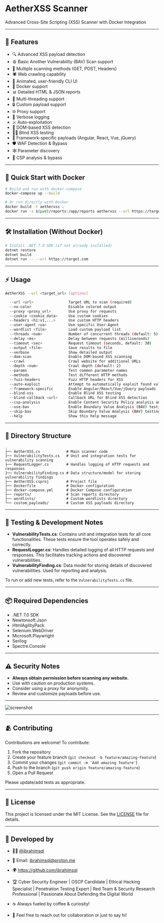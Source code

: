 # AetherXSS Scanner

Advanced Cross-Site Scripting (XSS) Scanner with Docker Integration

---

## 🚀 Features

- 🔍 Advanced XSS payload detection
- 🩸 Basic Another Vulnerability (BAV) Scan support
- 🎯 Multiple scanning methods (GET, POST, Headers)
- 🕷️ Web crawling capability
- 🎨 Animated, user-friendly CLI UI
- 🐳 Docker support
- 📊 Detailed HTML & JSON reports
- 🔄 Multi-threading support
- 🔒 Custom payload support
- 🌐 Proxy support
- 📝 Verbose logging
- ⚔️ Auto-exploitation
- 🧪 DOM-based XSS detection
- 🕵️‍♂️ Blind XSS testing
- 🧩 Framework-specific payloads (Angular, React, Vue, jQuery)
- 🛡️ WAF Detection & Bypass
- 🕸️ Parameter discovery
- 🔄 CSP analysis & bypass

---

## 🐳 Quick Start with Docker

```bash
# Build and run with docker-compose
docker-compose up --build

# Or run directly with Docker
docker build -t aetherxss .
docker run -v $(pwd)/reports:/app/reports aetherxss --url https://target.com
```

---

## 🛠️ Installation (Without Docker)

```bash
# Install .NET 7.0 SDK (if not already installed)
dotnet restore
dotnet build
dotnet run -- --url https://target.com
```

---

## ⚡ Usage

```bash
AetherXSS --url <target_url> [options]

  --url <url>                Target URL to scan (required)
  --no-color                 Disable colored output
  --proxy <proxy_url>        Use proxy for requests
  --cookie <cookie_data>     Use custom cookies
  --headers <h1:v1,...>      Use custom HTTP headers
  --user-agent <ua>          Use specific User-Agent
  --wordlist <file>          Load custom payload list
  --threads <num>            Number of concurrent threads (default: 5)
  --delay <ms>               Delay between requests (milliseconds)
  --timeout <sec>            Request timeout (seconds, default: 30)
  --output <file>            Save results to file
  --verbose                  Show detailed output
  --dom-scan                 Enable DOM-based XSS scanning
  --crawl                    Crawl website for additional URLs
  --depth <num>              Crawl depth (default: 2)
  --params                   Test common parameter names
  --methods                  Test different HTTP methods
  --fuzz-headers             Fuzz HTTP headers for XSS
  --auto-exploit             Attempt to automatically exploit found vulnerabilities
  --framework-specific       Enable Angular/React/Vue/jQuery payloads
  --blind-xss                Enable Blind XSS testing
  --blind-callback <url>     Callback URL for Blind XSS detection
  --csp-analysis             Enable Content Security Policy analysis and bypass
  --use-bav                  Enable Boundary Value Analysis (BAV) testing
  --skip-bav                 Skip Boundary Value Analysis (BAV) testing
  --help                     Show this help message
```

---

## 📁 Directory Structure

```
.
├── AetherXSS.cs            # Main scanner code
├── VulnerabilityTests.cs   # Unit and integration tests for vulnerability scanning
├── RequestLogger.cs        # Handles logging of HTTP requests and responses
├── VulnerabilityFinding.cs # Data structure/model for storing vulnerability findings
├── AetherXSS.csproj        # Project file
├── Dockerfile              # Docker configuration
├── docker-compose.yml      # Docker Compose configuration
├── reports/                # Scan reports directory
├── wordlists/              # Custom wordlists directory
└── custom_payloads/        # Custom XSS payloads directory
```

---

## 🧪 Testing & Development Notes

- **VulnerabilityTests.cs**: Contains unit and integration tests for all core functionalities. These tests ensure the tool operates safely and correctly.
- **RequestLogger.cs**: Handles detailed logging of all HTTP requests and responses. This facilitates tracking actions and discovered vulnerabilities.
- **VulnerabilityFinding.cs**: Data model for storing details of discovered vulnerabilities. Used for reporting and analysis.

To run or add new tests, refer to the `VulnerabilityTests.cs` file.

---

## 📦 Required Dependencies

- .NET 7.0 SDK
- Newtonsoft.Json
- HtmlAgilityPack
- Selenium.WebDriver
- Microsoft.Playwright
- Serilog
- Spectre.Console

---

## ⚠️ Security Notes

- **Always obtain permission before scanning any website.**
- Use with caution on production systems.
- Consider using a proxy for anonymity.
- Review and customize payloads before use.

---

![screenshot](https://github.com/user-attachments/assets/e0d15e88-9da1-4dae-83e0-4ed1ae774f44)

---

## 🫂 Contributing

Contributions are welcome! To contribute:

1. Fork the repository
2. Create your feature branch (`git checkout -b feature/amazing-feature`)
3. Commit your changes (`git commit -m 'Add amazing feature'`)
4. Push to the branch (`git push origin feature/amazing-feature`)
5. Open a Pull Request

Please update/add tests as appropriate.

---

## 📄 License

This project is licensed under the MIT License. See the [LICENSE](LICENSE) file for details.

---

## 🤝 Developed by

- 👨‍💻 [@ibrahimsql](https://github.com/ibrahimsql)
- 📧 Email: ibrahimsql@proton.me
- 🌍 https://github.com/ibrahimsql
- 🏆 Cyber Security Engineer | OSCP Candidate | Ethical Hacking Specialist | Penetration Testing Expert | Red Team & Security Research Professional | Passionate About Defending the Digital World

- ☕ Always fueled by coffee & curiosity!
- 💬 Feel free to reach out for collaboration or just to say hi!
